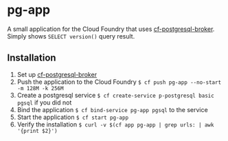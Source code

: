 # pg-app

A small application for the Cloud Foundry that uses [cf-postgresql-broker](https://github.com/Altoros/cf-postgresql-broker). Simply shows `SELECT version()` query result.

## Installation

1. Set up [cf-postgresql-broker](https://github.com/Altoros/cf-postgresql-broker)
2. Push the application to the Cloud Foundry `$ cf push pg-app --no-start -m 128M -k 256M`
3. Create a postgresql service `$ cf create-service p-postgresql basic pgsql` if you did not
4. Bind the application `$ cf bind-service pg-app pgsql` to the service
5. Start the application `$ cf start pg-app`
6. Verify the installation `$ curl -v $(cf app pg-app | grep urls: | awk '{print $2}')`
